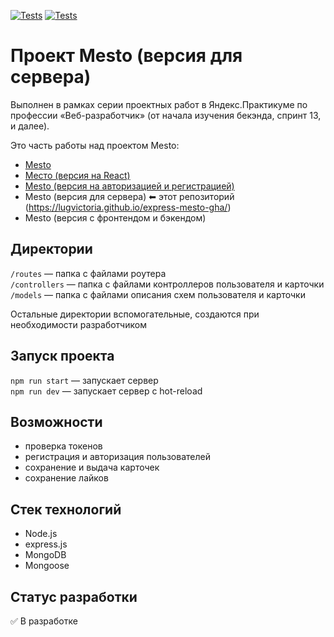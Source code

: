 [![Tests](../../actions/workflows/tests-13-sprint.yml/badge.svg)](../../actions/workflows/tests-13-sprint.yml) [![Tests](../../actions/workflows/tests-14-sprint.yml/badge.svg)](../../actions/workflows/tests-14-sprint.yml)
# Проект Mesto (версия для сервера)
Выполнен в рамках серии проектных работ в Яндекс.Практикуме по профессии «Веб-разработчик» (от начала изучения бекэнда, спринт 13, и далее).

Это часть работы над проектом Mesto:

* [Mesto](https://lugvictoria.github.io/mesto)
* [Место (версия на React)](https://lugvictoria.github.io/mesto-react)
* [Mesto (версия на авторизацией и регистрацией)](https://lugvictoria.github.io/react-mesto-auth)
* Mesto (версия для сервера)    ⬅ этот репозиторий (https://lugvictoria.github.io/express-mesto-gha/)
* Mesto (версия с фронтендом и бэкендом) 

## Директории

`/routes` — папка с файлами роутера  
`/controllers` — папка с файлами контроллеров пользователя и карточки   
`/models` — папка с файлами описания схем пользователя и карточки  
  
Остальные директории вспомогательные, создаются при необходимости разработчиком

## Запуск проекта

`npm run start` — запускает сервер   
`npm run dev` — запускает сервер с hot-reload


## Возможности
* проверка токенов
* регистрация и авторизация пользователей
* сохранение и выдача карточек
* сохранение лайков

## Стек технологий
* Node.js
* express.js
* MongoDB
* Mongoose

## Статус разработки
✅ В разработке
